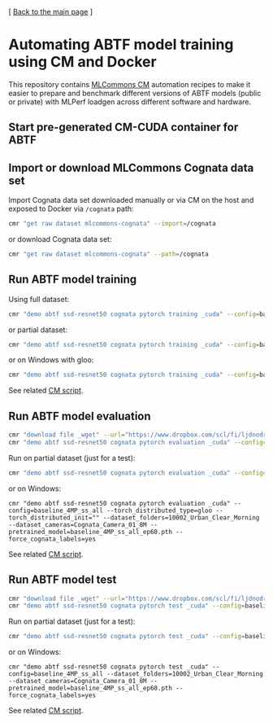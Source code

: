 [ [Back to the main page](README.md) ]

# Automating ABTF model training using CM and Docker

This repository contains [MLCommons CM](https://github.com/mlcommons/ck) automation recipes 
to make it easier to prepare and benchmark different versions of ABTF models 
(public or private) with MLPerf loadgen across different software and hardware.


## Start pre-generated CM-CUDA container for ABTF



## Import or download MLCommons Cognata data set

Import Cognata data set downloaded manually or via CM on the host and exposed to Docker via `/cognata` path:

```bash
cmr "get raw dataset mlcommons-cognata" --import=/cognata
```

or download Cognata data set:

```bash
cmr "get raw dataset mlcommons-cognata" --path=/cognata
```

## Run ABTF model training


Using full dataset:

```bash
cmr "demo abtf ssd-resnet50 cognata pytorch training _cuda" --config=baseline_4MP_ss_all 
```

or partial dataset:
```bash
cmr "demo abtf ssd-resnet50 cognata pytorch training _cuda" --config=baseline_4MP_ss_all --dataset_folders=10002_Urban_Clear_Morning --dataset_cameras=Cognata_Camera_01_8M
```

or on Windows with gloo:

```bash
cmr "demo abtf ssd-resnet50 cognata pytorch training _cuda" --config=baseline_4MP_ss_all --torch_distributed_type=gloo --torch_distributed_init="" --dataset_folders=10002_Urban_Clear_Morning --dataset_cameras=Cognata_Camera_01_8M
```


See related [CM script](https://github.com/mlcommons/cm4abtf/tree/dev/script/demo-ml-model-abtf-cognata-pytorch-training).



## Run ABTF model evaluation

```bash
cmr "download file _wget" --url="https://www.dropbox.com/scl/fi/ljdnodr4buiqqwo4rgetu/baseline_4MP_ss_all_ep60.pth?rlkey=zukpgfjsxcjvf4obl64e72rf3&st=umfnx8go&dl=0" --verify_ssl=no --md5sum=75e56779443f07c25501b8e43b1b094f
cmr "demo abtf ssd-resnet50 cognata pytorch evaluation _cuda" --config=baseline_4MP_ss_all --pretrained_model=baseline_4MP_ss_all_ep60.pth
```

Run on partial dataset (just for a test):
```bash
cmr "demo abtf ssd-resnet50 cognata pytorch evaluation _cuda" --config=baseline_4MP_ss_all --dataset_folders=10002_Urban_Clear_Morning --dataset_cameras=Cognata_Camera_01_8M --pretrained_model=baseline_4MP_ss_all_ep60.pth --force_cognata_labels=yes
```
or on Windows:
```
cmr "demo abtf ssd-resnet50 cognata pytorch evaluation _cuda" --config=baseline_4MP_ss_all --torch_distributed_type=gloo --torch_distributed_init="" --dataset_folders=10002_Urban_Clear_Morning --dataset_cameras=Cognata_Camera_01_8M --pretrained_model=baseline_4MP_ss_all_ep60.pth --force_cognata_labels=yes
```


See related [CM script](https://github.com/mlcommons/cm4abtf/tree/dev/script/demo-ml-model-abtf-cognata-pytorch-evaluation).

## Run ABTF model test

```bash
cmr "download file _wget" --url="https://www.dropbox.com/scl/fi/ljdnodr4buiqqwo4rgetu/baseline_4MP_ss_all_ep60.pth?rlkey=zukpgfjsxcjvf4obl64e72rf3&st=umfnx8go&dl=0" --verify_ssl=no --md5sum=75e56779443f07c25501b8e43b1b094f
cmr "demo abtf ssd-resnet50 cognata pytorch test _cuda" --config=baseline_4MP_ss_all --model=baseline_4MP_ss_all_ep60.pth
```

Run on partial dataset (just for a test):
```bash
cmr "demo abtf ssd-resnet50 cognata pytorch test _cuda" --config=baseline_4MP_ss_all --dataset_folders=10002_Urban_Clear_Morning --dataset_cameras=Cognata_Camera_01_8M --pretrained_model=baseline_4MP_ss_all_ep60.pth --force_cognata_labels=yes
```
or on Windows:
```
cmr "demo abtf ssd-resnet50 cognata pytorch test _cuda" --config=baseline_4MP_ss_all --dataset_folders=10002_Urban_Clear_Morning --dataset_cameras=Cognata_Camera_01_8M --pretrained_model=baseline_4MP_ss_all_ep60.pth --force_cognata_labels=yes
```

See related [CM script](https://github.com/mlcommons/cm4abtf/tree/dev/script/demo-ml-model-abtf-cognata-pytorch-test).
